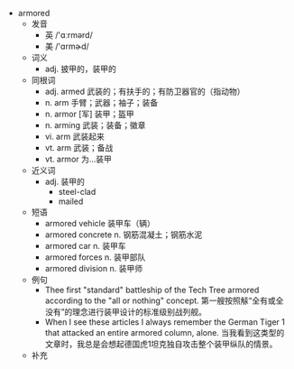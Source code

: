 - armored
  - 发音
    - 英 /'ɑːrmərd/
    - 美 /'ɑrmɚd/
  - 词义
    - adj. 披甲的，装甲的
  - 同根词
    - adj. armed 武装的；有扶手的；有防卫器官的（指动物）
    - n. arm 手臂；武器；袖子；装备
    - n. armor [军] 装甲；盔甲
    - n. arming 武装；装备；徽章
    - vi. arm 武装起来
    - vt. arm 武装；备战
    - vt. armor 为…装甲
  - 近义词
    - adj. 装甲的
      - steel-clad
      - mailed
  - 短语
    - armored vehicle 装甲车（辆）
    - armored concrete n. 钢筋混凝土；钢筋水泥
    - armored car n. 装甲车
    - armored forces n. 装甲部队
    - armored division n. 装甲师
  - 例句
    - Thee first "standard" battleship of the Tech Tree armored according to the "all or nothing" concept. 第一艘按照觨“全有或全没有”的理念进行装甲设计的标准级别战列舰。
    - When I see these articles I always remember the German Tiger 1 that attacked an entire armored column, alone. 当我看到这类型的文章时，我总是会想起德国虎1坦克独自攻击整个装甲纵队的情景。
  - 补充